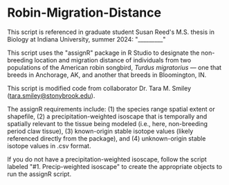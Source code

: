 # Robin-Migration-Distance
This script is referenced in graduate student Susan Reed's M.S. thesis in Biology at Indiana University, summer 2024: "_________"

This script uses the "assignR" package in R Studio to designate the non-breeding location and migration distance of individuals from two populations of the American robin songbird, <em>Turdus migratorius</em> — one that breeds in Anchorage, AK, and another that breeds in Bloomington, IN.

This script is modified code from collaborator Dr. Tara M. Smiley (tara.smiley@stonybrook.edu).

The assignR requirements include:
(1) the species range spatial extent or shapefile, 
(2) a precipitation-weighted isoscape that is temporally and spatially relevant to the tissue being modeled (i.e., here, non-breeding period claw tissue),
(3) known-origin stable isotope values (likely referenced directly from the package), and
(4) unknown-origin stable isotope values in .csv format.


If you do not have a precipitation-weighted isoscape, follow the script labeled "#1. Precip-weighted isoscape" to create the appropriate objects to run the assignR script.
